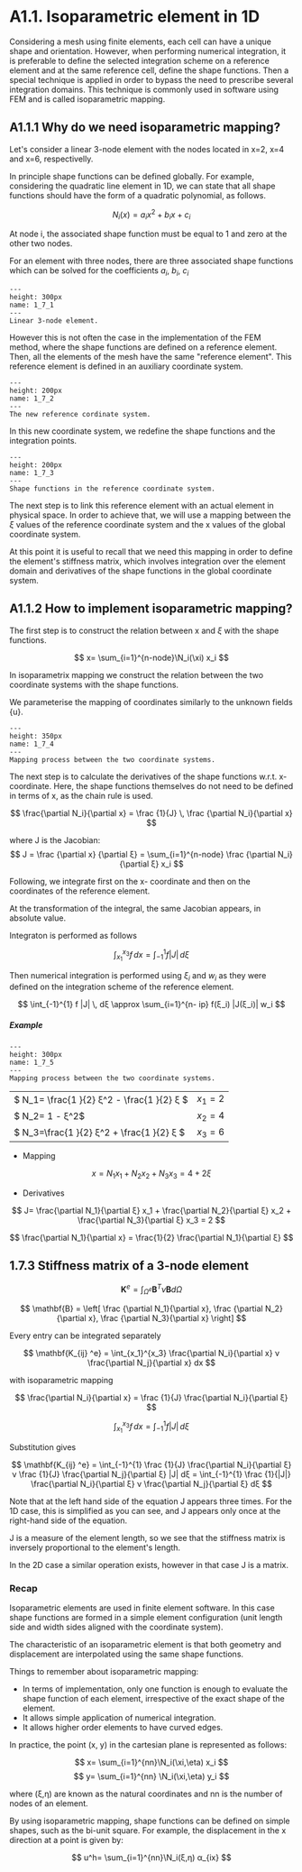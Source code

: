# A1.1. Isoparametric element in 1D

Considering a mesh using finite elements, each cell can have a unique shape and orientation. However, when performing numerical integration, it is preferable to define the selected integration scheme on a reference element and at the same reference cell, define the shape functions.
Then a special technique is applied in order to bypass the need to prescribe several integration domains. This technique is commonly used in software using FEM and is called isoparametric mapping.

## A1.1.1 Why do we need isoparametric mapping?

Let's consider a linear 3-node element with the nodes located in x=2, x=4 and x=6, respectivelly.

In principle shape functions can be defined globally. For example, considering the quadratic line element in 1D, we can state that all shape functions should have the form of a quadratic polynomial, as follows.

$$ N_i(x)= a_ix^2 + b_ix + c_i $$

At node i, the associated shape function must be equal to 1 and zero at the other two nodes.

For an element with three nodes, there are three associated shape functions which can be solved for the coefficients $a_i$, $b_i$, $c_i$

```{figure} ../.././images/Chapter1/1_7_1.png
---
height: 300px
name: 1_7_1
---
Linear 3-node element.
```


However this is not often the case in the implementation of the FEM method, where the shape functions are defined on a reference element. Then, all the elements of the mesh have the same "reference element". This reference element is defined in an auxiliary coordinate system.

```{figure} ../.././images/Chapter1/1_7_2.png
---
height: 200px
name: 1_7_2
---
The new reference cordinate system.
```

In this new coordinate system, we redefine the shape functions and the integration points.

```{figure} ../.././images/Chapter1/1_7_3.png
---
height: 200px
name: 1_7_3
---
Shape functions in the reference coordinate system.
```

The next step is to link this reference element with an actual element in physical space. In order to achieve that, we will use a mapping between the $ξ$ values of the reference coordinate system and the x values of the global coordinate system.

At this point it is useful to recall that we need this mapping in order to define the element's stiffness matrix, which involves integration over the element domain and derivatives of the shape functions in the global coordinate system.

## A1.1.2 How to implement isoparametric mapping?

The first step is to construct the relation between x and $ξ$ with the shape functions.

$$ x= \sum_{i=1}^{n-node}\N_i(\xi) x_i $$

In isoparametrix mapping we construct the relation between the two coordinate systems with the shape functions.

We parameterise the mapping of coordinates similarly to the unknown fields {u}.

```{figure} ../.././images/Chapter1/1_7_4.png
---
height: 350px
name: 1_7_4
---
Mapping process between the two coordinate systems.
```

The next step is to calculate the derivatives of the shape functions w.r.t. x- coordinate. Here, the shape functions themselves do not need to be defined in terms of x, as the chain rule is used.

$$ \frac{\partial N_i}{\partial x} = \frac {1}{J} \, \frac {\partial N_i}{\partial x} $$


where  J is the Jacobian:
$$ J = \frac {\partial x} {\partial ξ}  = \sum_{i=1}^{n-node}  \frac {\partial N_i} {\partial ξ}  x_i $$

Following, we integrate first on the x- coordinate and then on the coordinates of the reference element.

At the transformation of the integral, the same Jacobian appears, in absolute value.

Integraton is performed as follows

$$ \int_{x_1}^{x_3} f \, dx = \int_{-1}^{1} f |J| \, dξ$$

Then numerical integration is performed using $ξ_i$ and $w_i$ as they were defined on the integration scheme of the reference element.

$$ \int_{-1}^{1} f |J| \, dξ \approx \sum_{i=1}^{n- ip} f(ξ_i)  |J(ξ_i)| w_i $$



##### Example 

```{figure} ../.././images/Chapter1/1_7_5.png
---
height: 300px
name: 1_7_5
---
Mapping process between the two coordinate systems.
```


| | | 
| --- | --- |
|$  N_1= \frac{1 }{2} ξ^2 - \frac{1 }{2} ξ  $| $x_1=2$|
|$  N_2= 1 - ξ^2$ | $x_2=4$|
|$  N_3=\frac{1 }{2} ξ^2 + \frac{1 }{2} ξ $ | $x_3=6$|

- Mapping 
  
$$ x= N_1 x_1 + N_2 x_2 +N_3 x_3 = 4+2ξ $$

- Derivatives
  
$$  J= \frac{\partial N_1}{\partial ξ}   x_1 +  \frac{\partial N_2}{\partial ξ}   x_2    + \frac{\partial N_3}{\partial ξ}   x_3  = 2    $$


$$  \frac{\partial N_1}{\partial x} = \frac{1}{2} \frac{\partial N_1}{\partial ξ} $$

## 1.7.3 Stiffness matrix of a 3-node element

$$ \mathbf{K}^e = \int_{Ω^e} \mathbf{B}^T ν \mathbf{B} dΩ   $$

$$ \mathbf{B} = \left[  \frac {\partial N_1}{\partial x}, \frac {\partial N_2}{\partial x}, \frac {\partial N_3}{\partial x} \right] $$ 

Every entry can be integrated separately 

$$ \mathbf{K_{ij} ^e} = \int_{x_1}^{x_3} \frac{\partial N_i}{\partial x} ν  \frac{\partial N_j}{\partial x} dx $$

with isoparametric mapping 

$$ \frac{\partial N_i}{\partial x} = \frac {1}{J} \frac{\partial N_i}{\partial ξ} $$

$$ \int_{x_1}^{x_3} f \, dx = \int_{-1}^{1} f |J| \, dξ$$

Substitution gives 


$$ \mathbf{K_{ij} ^e} = \int_{-1}^{1} \frac {1}{J} \frac{\partial N_i}{\partial ξ} ν \frac {1}{J} \frac{\partial N_j}{\partial ξ} |J| dξ =  \int_{-1}^{1} \frac {1}{|J|} \frac{\partial N_i}{\partial ξ} ν  \frac{\partial N_j}{\partial ξ} dξ $$


Note that at the left hand side of the equation J appears three times. For the 1D case, this is simplified as you can see, and J appears only once at the right-hand side of the equation. 

J is a measure of the element length, so we see that the stiffness matrix is inversely proportional to the element's length.

In the 2D case a similar operation exists, however in that case J is a matrix.

### Recap

Isoparametric elements are used in finite element software. In this case shape functions are formed in a simple element configuration (unit length side and width sides aligned with the coordinate system). 

The characteristic of an isoparametric element is that both geometry and displacement are interpolated using the same shape functions.

Things to remember about isoparametric mapping:

- In terms of implementation, only one function is enough to evaluate the shape function of each element, irrespective of the exact shape of the element. 
- It allows simple application of numerical integration.
- It allows higher order elements to have curved edges.

In practice, the point (x, y) in the cartesian plane is represented as follows:

$$ x= \sum_{i=1}^{nn}\N_i(\xi,\eta) x_i $$
$$ y= \sum_{i=1}^{nn} \N_i(\xi,\eta) y_i $$

where (ξ,η) are known as the natural coordinates and nn is the number of nodes of an element.

By using isoparametric mapping, shape functions can be defined on simple shapes, such as the bi-unit square. For example, the displacement  in the x direction at a point is given by:

$$ u^h= \sum_{i=1}^{nn}\N_i(ξ,η) α_{ix} $$



